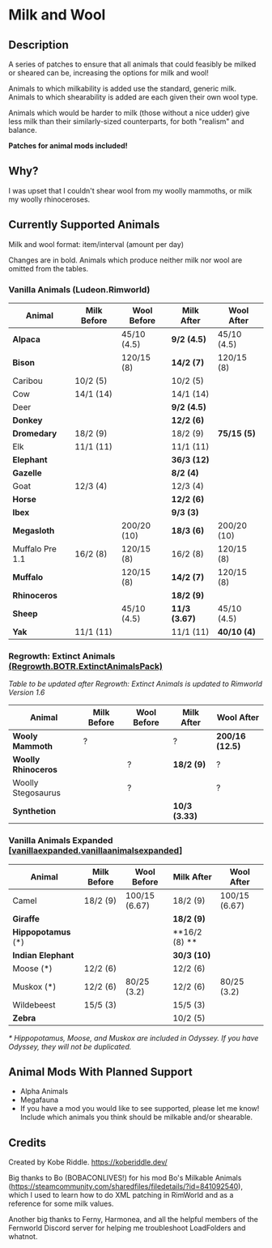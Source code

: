 # Milk and Wool

## Description

A series of patches to ensure that all animals that could feasibly be milked or sheared can be, increasing the options for milk and wool!

Animals to which milkability is added use the standard, generic milk. Animals to which shearability is added are each given their own wool type.

Animals which would be harder to milk (those without a nice udder) give less milk than their similarly-sized counterparts, for both "realism" and balance.

**Patches for animal mods included!**

## Why?

I was upset that I couldn't shear wool from my woolly mammoths, or milk my woolly rhinoceroses.

## Currently Supported Animals

Milk and wool format: item/interval (amount per day)

Changes are in bold. Animals which produce neither milk nor wool are omitted from the tables.

### Vanilla Animals (Ludeon.Rimworld)

| Animal          | Milk Before | Wool Before | Milk After      | Wool After    |
| --------------- | ----------- | ----------- | --------------- | ------------- |
| **Alpaca**      |             | 45/10 (4.5) | **9/2 (4.5)**   | 45/10 (4.5)   |
| **Bison**       |             | 120/15 (8)  | **14/2 (7)**    | 120/15 (8)    |
| Caribou         | 10/2 (5)    |             | 10/2 (5)        |               |
| Cow             | 14/1 (14)   |             | 14/1 (14)       |               |
| Deer            |             |             | **9/2 (4.5)**   |               |
| **Donkey**      |             |             | **12/2 (6)**    |               |
| **Dromedary**   | 18/2 (9)    |             | 18/2 (9)        | **75/15 (5)** |
| Elk             | 11/1 (11)   |             | 11/1 (11)       |               |
| **Elephant**    |             |             | **36/3 (12)**   |               |
| **Gazelle**     |             |             | **8/2 (4)**     |               |
| Goat            | 12/3 (4)    |             | 12/3 (4)        |               |
| **Horse**       |             |             | **12/2 (6)**    |               |
| **Ibex**        |             |             | **9/3 (3)**     |               |
| **Megasloth**   |             | 200/20 (10) | **18/3 (6)**    | 200/20 (10)   |
| Muffalo Pre 1.1 | 16/2 (8)    | 120/15 (8)  | 16/2 (8)        | 120/15 (8)    |
| **Muffalo**     |             | 120/15 (8)  | **14/2 (7)**    | 120/15 (8)    |
| **Rhinoceros**  |             |             | **18/2 (9)**    |               |
| **Sheep**       |             | 45/10 (4.5) | **11/3 (3.67)** | 45/10 (4.5)   |
| **Yak**         | 11/1 (11)   |             | 11/1 (11)       | **40/10 (4)** |

### Regrowth: Extinct Animals [(Regrowth.BOTR.ExtinctAnimalsPack)](https://steamcommunity.com/sharedfiles/filedetails/?id=2266685892)

*Table to be updated after Regrowth: Extinct Animals is updated to Rimworld Version 1.6*

| Animal                | Milk Before | Wool Before | Milk After      | Wool After        |
| --------------------- | ----------- | ----------- | --------------- | ----------------- |
| **Wooly Mammoth**     | ?           |             | ?               | **200/16 (12.5)** |
| **Woolly Rhinoceros** |             | ?           | **18/2 (9)**    | ?                 |
| Woolly Stegosaurus    |             | ?           |                 | ?                 |
| **Synthetion**        |             |             | **10/3 (3.33)** |                   |


### Vanilla Animals Expanded [[vanillaexpanded.vanillaanimalsexpanded](https://steamcommunity.com/sharedfiles/filedetails/?id=2871933948)]

| Animal               | Milk Before | Wool Before   | Milk After    | Wool After    |
| -------------------- | ----------- | ------------- | ------------- | ------------- |
| Camel                | 18/2 (9)    | 100/15 (6.67) | 18/2 (9)      | 100/15 (6.67) |
| **Giraffe**          |             |               | **18/2 (9)**  |               |
| **Hippopotamus** (*) |             |               | **16/2 (8) ** |               |
| **Indian Elephant**  |             |               | **30/3 (10)** |               |
| Moose (*)            | 12/2 (6)    |               | 12/2 (6)      |               |
| Muskox (*)           | 12/2 (6)    | 80/25 (3.2)   | 12/2 (6)      | 80/25 (3.2)   |
| Wildebeest           | 15/5 (3)    |               | 15/5 (3)      |               |
| **Zebra**            |             |               | 10/2 (5)      |               |

*\* Hippopotamus, Moose, and Muskox are included in Odyssey. If you have Odyssey, they will not be duplicated.*

## Animal Mods With Planned Support

- Alpha Animals
- Megafauna
- If you have a mod you would like to see supported, please let me know! Include which animals you think should be milkable and/or shearable.

## Credits

Created by Kobe Riddle. <https://koberiddle.dev/>

Big thanks to Bo (BOBACONLIVES!) for his mod Bo's Milkable Animals (<https://steamcommunity.com/sharedfiles/filedetails/?id=841092540>), which I used to learn how to do XML patching in RimWorld and as a reference for some milk values.

Another big thanks to Ferny, Harmonea, and all the helpful members of the Fernworld Discord server for helping me troubleshoot LoadFolders and whatnot.

